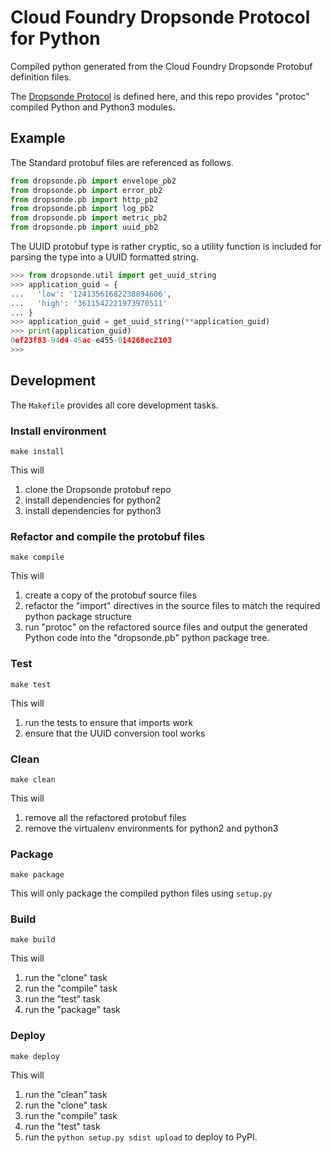# Cloud Foundry Dropsonde Protocol for Python

Compiled python generated from the Cloud Foundry Dropsonde Protobuf definition files.

The [Dropsonde Protocol](https://github.com/cloudfoundry/dropsonde-protocol)
is defined here, and this repo provides "protoc" compiled Python and Python3
modules.

## Example

The Standard protobuf files are referenced as follows.

```python
from dropsonde.pb import envelope_pb2
from dropsonde.pb import error_pb2
from dropsonde.pb import http_pb2
from dropsonde.pb import log_pb2
from dropsonde.pb import metric_pb2
from dropsonde.pb import uuid_pb2
```

The UUID protobuf type is rather cryptic, so a utility function is included
for parsing the type into a UUID formatted string.

```python
>>> from dropsonde.util import get_uuid_string
>>> application_guid = {
...   'low': '12413561682238894606',
...   'high': '3611542221973970511'
... }
>>> application_guid = get_uuid_string(**application_guid)
>>> print(application_guid)
0ef23f83-94d4-45ac-e455-014268ec2103
>>>
```

## Development

The `Makefile` provides all core development tasks.

### Install environment

`make install`

This will

1. clone the Dropsonde protobuf repo
1. install dependencies for python2
1. install dependencies for python3

### Refactor and compile the protobuf files

`make compile`

This will

1. create a copy of the protobuf source files
1. refactor the "import" directives in the source files to match the required python package structure
1. run "protoc" on the refactored source files and output the generated Python code into the "dropsonde.pb" python package tree.

### Test

`make test`

This will

1. run the tests to ensure that imports work
1. ensure that the UUID conversion tool works

### Clean

`make clean`

This will

1. remove all the refactored protobuf files
1. remove the virtualenv environments for python2 and python3

### Package

`make package`

This will only package the compiled python files using `setup.py`

### Build

`make build`

This will

1. run the "clone" task
1. run the "compile" task
1. run the "test" task
1. run the "package" task

### Deploy

`make deploy`

This will

1. run the "clean" task
1. run the "clone" task
1. run the "compile" task
1. run the "test" task
1. run the `python setup.py sdist upload` to deploy to PyPI.
